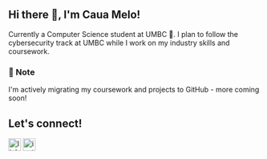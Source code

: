 ## Hi there 👋, I'm Caua Melo!
Currently a Computer Science student at UMBC :guide_dog:. I plan to follow the cybersecurity track at UMBC while I work on my industry skills and coursework.<br>
### 🚧 Note
I'm actively migrating my coursework and projects to GitHub - more coming soon!
## Let's connect!
[<img src="https://img.shields.io/badge/LinkedIn-0077B5?style=for-the-badge&logo=linkedin&logoColor=white" alt="linkedin" height="25"/>](https://www.linkedin.com/in/caua-melo-046127240/) 
[<img src="https://img.shields.io/badge/Instagram-E4405F?style=for-the-badge&logo=instagram&logoColor=white" alt="instagram" height="25"/>](https://www.instagram.com/fusaro_caua/)
